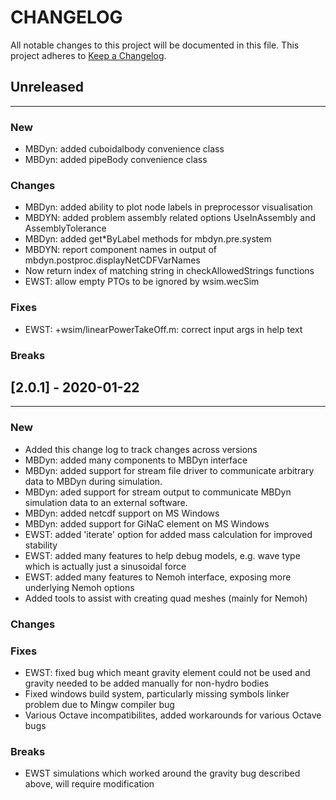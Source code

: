 # CHANGELOG

All notable changes to this project will be documented in this file.
This project adheres to [Keep a Changelog](http://keepachangelog.com/).

## Unreleased
---

### New
* MBDyn: added cuboidalbody convenience class
* MBDyn: added pipeBody convenience class

### Changes
* MBDyn: added ability to plot node labels in preprocessor visualisation
* MBDYN: added problem assembly related options UseInAssembly and AssemblyTolerance
* MBDyn: added get*ByLabel methods for mbdyn.pre.system
* MBDYN: report component names in output of mbdyn.postproc.displayNetCDFVarNames
* Now return index of matching string in checkAllowedStrings functions
* EWST: allow empty PTOs to be ignored by wsim.wecSim


### Fixes
* EWST: +wsim/linearPowerTakeOff.m: correct input args in help text


### Breaks


## [2.0.1] - 2020-01-22
---

### New
* Added this change log to track changes across versions
* MBDyn: added many components to MBDyn interface
* MBDyn: added support for stream file driver to communicate arbitrary data to MBDyn during simulation. 
* MBDyn: aded support for stream output to communicate MBDyn simulation data to an external software.
* MBDyn: added netcdf support on MS Windows
* MBDyn: added support for GiNaC element on MS Windows
* EWST: added 'iterate' option for added mass calculation for improved stability
* EWST: added many features to help debug models, e.g. wave type which is actually just a sinusoidal force
* EWST: added many features to Nemoh interface, exposing more underlying Nemoh options
* Added tools to assist with creating quad meshes (mainly for Nemoh)

### Changes

### Fixes
* EWST: fixed bug which meant gravity element could not be used and gravity needed to be added manually for non-hydro bodies
* Fixed windows build system, particularly missing symbols linker problem due to Mingw compiler bug
* Various Octave incompatibilites, added workarounds for various Octave bugs

### Breaks
* EWST simulations which worked around the gravity bug described above, will require modification


